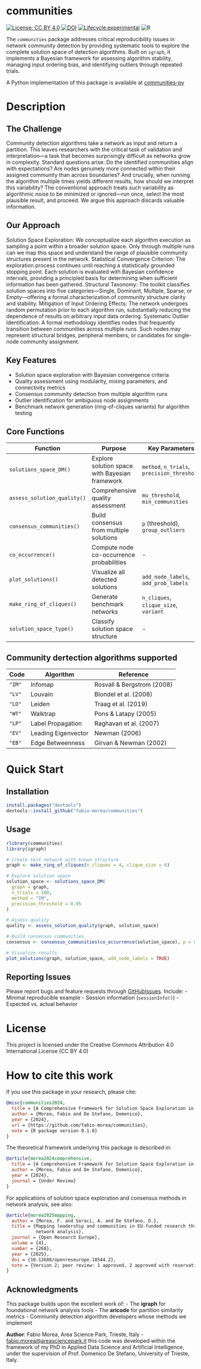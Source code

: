 communities
================

<!-- badges: start -->

[![License: CC BY 4.0](https://img.shields.io/badge/License-CC_BY_4.0-lightgrey.svg)](https://creativecommons.org/licenses/by/4.0/)
[![DOI](https://zenodo.org/badge/DOI/10.5281/zenodo.13594209.svg)](https://doi.org/10.5281/zenodo.13594209)
[![Lifecycle:experimental](https://img.shields.io/badge/lifecycle-experimental-orange.svg)](https://lifecycle.r-lib.org/articles/stages.html#experimental)
![R](https://img.shields.io/badge/language-R-blue?logo=r)
<!-- badges: end -->

The `communities` package addresses critical reproducibility issues in network community detection by providing systematic tools to explore the
complete solution space of detection algorithms. Built on `igraph`, it implements a Bayesian framework for assessing algorithm stability,
managing input ordering bias, and identifying outliers through repeated trials.

A Python implementation of this package is available at [communities-py](https://github.com/fabio-morea/communities-py/)

# **Description**
## The Challenge
Community detection algorithms take a network as input and return a partition. This leaves researchers with the critical task of validation and interpretation—a task that becomes surprisingly difficult as networks grow in complexity.
Standard questions arise: Do the identified communities align with expectations? Are nodes genuinely more connected within their assigned community than across boundaries? And crucially, when running the algorithm multiple times yields different results, how should we interpret this variability?
The conventional approach treats such variability as algorithmic noise to be minimized or ignored—run once, select the most plausible result, and proceed.
We argue this approach discards valuable information.

## Our Approach
Solution Space Exploration: We conceptualize each algorithm execution as sampling a point within a broader solution space. Only through multiple runs can we map this space and understand the range of plausible community structures present in the network.
Statistical Convergence Criterion: The exploration process continues until reaching a statistically grounded stopping point. Each solution is evaluated with Bayesian confidence intervals, providing a principled basis for determining when sufficient information has been gathered.
Structural Taxonomy: The toolkit classifies solution spaces into five categories—Single, Dominant, Multiple, Sparse, or Empty—offering a formal characterization of community structure clarity and stability.
Mitigation of Input Ordering Effects: The network undergoes random permutation prior to each algorithm run, substantially reducing the dependence of results on arbitrary input data ordering.
Systematic Outlier Identification: A formal methodology identifies nodes that frequently transition between communities across multiple runs. Such nodes may represent structural bridges, peripheral members, or candidates for single-node community assignment.

## **Key Features**
- Solution space exploration with Bayesian convergence criteria
- Quality assessment using modularity, mixing parameters, and connectivity metrics
- Consensus community detection from multiple algorithm runs
- Outlier identification for ambiguous node assignments
- Benchmark network generation (ring-of-cliques variants) for algorithm testing
  
## **Core Functions**
| Function | Purpose | Key Parameters |
|----|----|----|
| `solutions_space_DM()` | Explore solution space with Bayesian framework | `method`, `n_trials`, `precision_threshold` |
| `assess_solution_quality()` | Comprehensive quality assessment | `mu_threshold`, `min_communities` |
| `consensus_communities()` | Build consensus from multiple solutions | `p` (threshold), `group_outliers` |
| `co_occurrence()` | Compute node co-occurrence probabilities | \- |
| `plot_solutions()` | Visualize all detected solutions | `add_node_labels`, `add_prob_labels` |
| `make_ring_of_cliques()` | Generate benchmark networks | `n_cliques`, `clique_size`, `variant` |
| `solution_space_type()` | Classify solution space structure | \- |

## **Community dertection algorithms supported**
| Code   | Algorithm           | Reference                  |
|--------|---------------------|----------------------------|
| `"IM"` | Infomap             | Rosvall & Bergstrom (2008) |
| `"LV"` | Louvain             | Blondel et al. (2008)      |
| `"LD"` | Leiden              | Traag et al. (2019)        |
| `"WT"` | Walktrap            | Pons & Latapy (2005)       |
| `"LP"` | Label Propagation   | Raghavan et al. (2007)     |
| `"EV"` | Leading Eigenvector | Newman (2006)              |
| `"EB"` | Edge Betweenness    | Girvan & Newman (2002)     |
 

# **Quick Start**
## **Installation**
``` r
install.packages("devtools")
devtools::install_github("fabio-morea/communities")
```
## Usage
``` r
rlibrary(communities)
library(igraph)

# Create test network with known structure
graph <- make_ring_of_cliques(n_cliques = 4, clique_size = 6)

# Explore solution space
solution_space <- solutions_space_DM(
  graph = graph,
  n_trials = 100,
  method = "IM",
  precision_threshold = 0.05
)

# Assess quality
quality <- assess_solution_quality(graph, solution_space)

# Build consensus communities
consensus <- consensus_communities(co_occurrence(solution_space), p = 0.5)

# Visualize results
plot_solutions(graph, solution_space, add_node_labels = TRUE)
```

## **Reporting Issues**

Please report bugs and feature requests through [GitHubIssues](https://github.com/fabio-morea/communities/issues). Include: -
Minimal reproducible example - Session information (`sessionInfo()`) -
Expected vs. actual behavior

# **License**
This project is licensed under the Creative Commons Attribution 4.0
International License (CC BY 4.0)

# **How to cite this work**

If you use this package in your research, please cite:

``` bibtex
@misc{communities2024,
  title = {A Comprehensive Framework for Solution Space Exploration in Community Detection},
  author = {Morea, Fabio and De Stefano, Domenico},
  year = {2024},
  url = {https://github.com/fabio-morea/communities}, 
  note = {R package version 0.1.0}
}
```

The theoretical framework underlying this package is described in:

``` bibtex
@article{morea2024comprehensive,
  title = {A Comprehensive Framework for Solution Space Exploration in Community Detection},
  author = {Morea, Fabio and De Stefano, Domenico},
  year = {2024},
  journal = {Under Review} 
}
```

For applications of solution space exploration and consensus methods in network analysis, see also:

``` bibtex
@article{morea2025mapping,
  author = {Morea, F. and Soraci, A. and De Stefano, D.},
  title = {Mapping leadership and communities in EU-funded research through 
           network analysis},
  journal = {Open Research Europe},
  volume = {4},
  number = {268},
  year = {2025},
  doi = {10.12688/openreseurope.18544.2},
  note = {Version 2; peer review: 1 approved, 2 approved with reservations}
}
```

## **Acknowledgments**

This package builds upon the excellent work of: - The **igraph** for foundational network analysis tools - The **aricode** for partition
similarity metrics - Community detection algorithm developers whose methods we implement

**Author**: Fabio Morea, Area Science Park, Trieste, Italy -
<fabio.morea@areasciencepark.it> this code was developed within the
framework of my PhD in Applied Data Science and Artificial Intelligence,
under the supervision of Prof. Domenico De Stefano, University of
Trieste, Italy.

